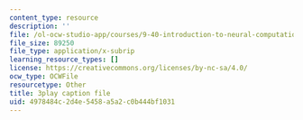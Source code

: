 ```yaml
---
content_type: resource
description: ''
file: /ol-ocw-studio-app/courses/9-40-introduction-to-neural-computation-spring-2018/4978484c2d4e5458a5a2c0b444bf1031_Hf1Ma9YkOMY.vtt
file_size: 89250
file_type: application/x-subrip
learning_resource_types: []
license: https://creativecommons.org/licenses/by-nc-sa/4.0/
ocw_type: OCWFile
resourcetype: Other
title: 3play caption file
uid: 4978484c-2d4e-5458-a5a2-c0b444bf1031
---
```

